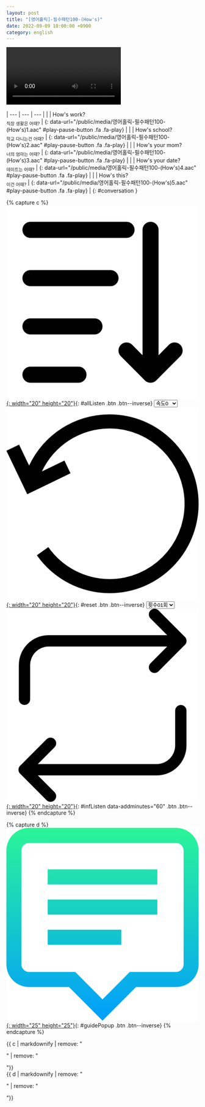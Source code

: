 ```yaml
---
layout: post
title: "[영어홀릭]-필수패턴100-(How's)"
date: 2022-09-09 10:00:00 +0900
category: english
---
```


<div class="video-container">
    <video id="player" class="video-js vjs-default-skin vjs-big-play-centered" data-json="/public/json/영어홀릭-필수패턴100-(How's).json"></video>
</div>

| --- | --- | --- |
| | How's work?<br /><sub>직장 생활은 어때?</sub> | [](#){: data-url="/public/media/영어홀릭-필수패턴100-(How's)1.aac" #play-pause-button .fa .fa-play} |
| | How's school?<br /><sub>학교 다니는건 어때?</sub> | [](#){: data-url="/public/media/영어홀릭-필수패턴100-(How's)2.aac" #play-pause-button .fa .fa-play} |
| | How's your mom?<br /><sub>너의 엄마는 어때?</sub> | [](#){: data-url="/public/media/영어홀릭-필수패턴100-(How's)3.aac" #play-pause-button .fa .fa-play} |
| | How's your date?<br /><sub>데이트는 어때?</sub> | [](#){: data-url="/public/media/영어홀릭-필수패턴100-(How's)4.aac" #play-pause-button .fa .fa-play} |
| | How's this?<br /><sub>이건 어때?</sub> | [](#){: data-url="/public/media/영어홀릭-필수패턴100-(How's)5.aac" #play-pause-button .fa .fa-play} |
{: #conversation }

{% capture c %}
  [![](/public/icon/sorting-order-button.png){: width="20" height="20"}](#){: #allListen .btn .btn--inverse}
  <select id="playbackspeed">
    <option value="2.0">속도+2</option>
    <option value="1.5">속도+1</option>
    <option value="1.0" selected>속도0</option>
    <option value="0.75">속도-1</option>
    <option value="0.5">속도-2</option>
  </select>
  [![](/public/icon/reset-button.png){: width="20" height="20"}](#){: #reset .btn .btn--inverse}
  <select id="ringsToPlay">
    <option value="1">횟수01회</option>
    <option value="2">횟수02회</option>
    <option value="3">횟수03회</option>
    <option value="4">횟수04회</option>
    <option value="5">횟수05회</option>
    <option value="7">횟수07회</option>
    <option value="10">횟수10회</option>
  </select>
  [![](/public/icon/repeat-button.png){: width="20" height="20"}](#){: #infListen data-addminutes="60" .btn .btn--inverse}
{% endcapture %}

{% capture d %}
[![](/public/icon/open-popup-button.png){: width="25" height="25"}](#){: #guidePopup .btn .btn--inverse}
{% endcapture %}

<div class="bottom-bar">
  <div class="bottom-bar1"></div>
  <div class="bottom-bar2">{{ c | markdownify | remove: "<p>" | remove: "</p>"}}</div>
  <div class="bottom-bar3">{{ d | markdownify | remove: "<p>" | remove: "</p>"}}</div>
</div>